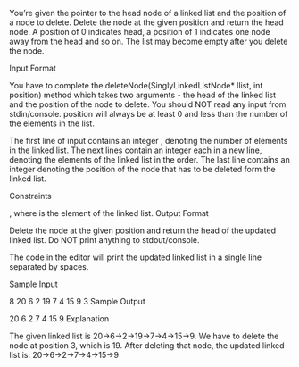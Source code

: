 You’re given the pointer to the head node of a linked list and the position of a node to delete. Delete the node at the given position and return the head node. A position of 0 indicates head, a position of 1 indicates one node away from the head and so on. The list may become empty after you delete the node.

Input Format

You have to complete the deleteNode(SinglyLinkedListNode* llist, int position) method which takes two arguments - the head of the linked list and the position of the node to delete. You should NOT read any input from stdin/console. position will always be at least 0 and less than the number of the elements in the list.

The first line of input contains an integer , denoting the number of elements in the linked list. 
The next  lines contain an integer each in a new line, denoting the elements of the linked list in the order. 
The last line contains an integer  denoting the position of the node that has to be deleted form the linked list.

Constraints

, where  is the  element of the linked list.
Output Format

Delete the node at the given position and return the head of the updated linked list. Do NOT print anything to stdout/console.

The code in the editor will print the updated linked list in a single line separated by spaces.

Sample Input

8
20
6
2
19
7
4
15
9
3
Sample Output

20 6 2 7 4 15 9
Explanation

The given linked list is 20->6->2->19->7->4->15->9. We have to delete the node at position 3, which is 19. After deleting that node, the updated linked list is: 20->6->2->7->4->15->9
